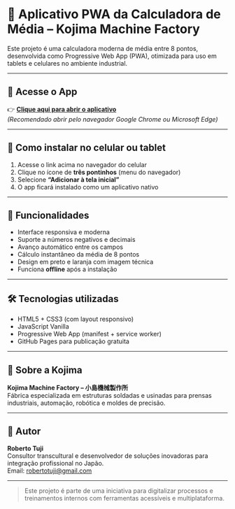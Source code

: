 
# 📱 Aplicativo PWA da Calculadora de Média – Kojima Machine Factory

Este projeto é uma calculadora moderna de média entre 8 pontos, desenvolvida como Progressive Web App (PWA), otimizada para uso em tablets e celulares no ambiente industrial.

---

## 🔗 Acesse o App

👉 **[Clique aqui para abrir o aplicativo](https://robertotuji.github.io/kojima_PWA/)**  
*(Recomendado abrir pelo navegador Google Chrome ou Microsoft Edge)*

---

## 📲 Como instalar no celular ou tablet

1. Acesse o link acima no navegador do celular
2. Clique no ícone de **três pontinhos** (menu do navegador)
3. Selecione **“Adicionar à tela inicial”**
4. O app ficará instalado como um aplicativo nativo

---

## 🎯 Funcionalidades

- Interface responsiva e moderna
- Suporte a números negativos e decimais
- Avanço automático entre os campos
- Cálculo instantâneo da média de 8 pontos
- Design em preto e laranja com imagem técnica
- Funciona **offline** após a instalação

---

## 🛠️ Tecnologias utilizadas

- HTML5 + CSS3 (com layout responsivo)
- JavaScript Vanilla
- Progressive Web App (manifest + service worker)
- GitHub Pages para publicação gratuita

---

## 🏢 Sobre a Kojima

**Kojima Machine Factory – 小島機械製作所**  
Fábrica especializada em estruturas soldadas e usinadas para prensas industriais, automação, robótica e moldes de precisão.

---

## 👤 Autor

**Roberto Tuji**  
Consultor transcultural e desenvolvedor de soluções inovadoras para integração profissional no Japão.  
Email: robertotuji@gmail.com

---

> Este projeto é parte de uma iniciativa para digitalizar processos e treinamentos internos com ferramentas acessíveis e multiplataforma.
